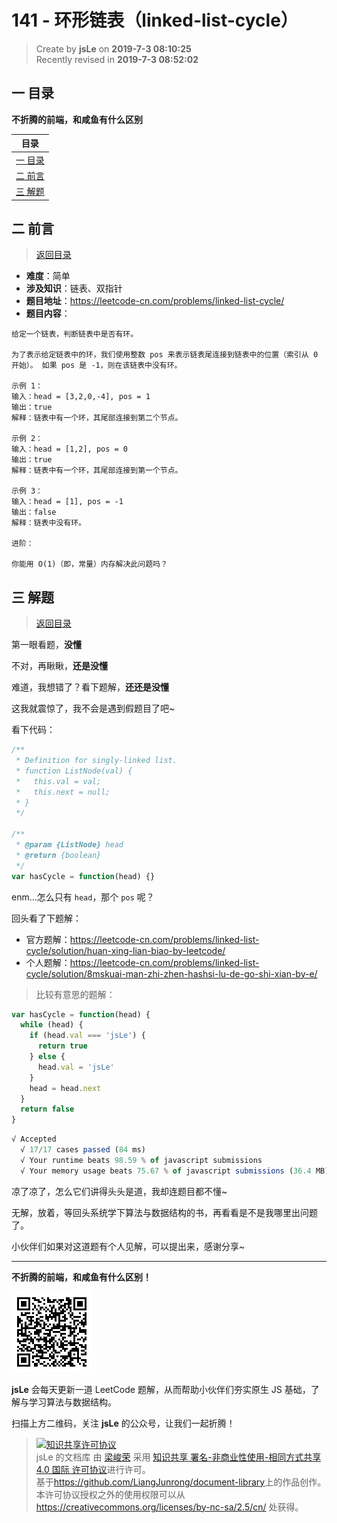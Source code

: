 # 141 - 环形链表（linked-list-cycle）

> Create by **jsLe** on **2019-7-3 08:10:25**  
> Recently revised in **2019-7-3 08:52:02**

## <a name="chapter-one" id="chapter-one">一 目录</a>

**不折腾的前端，和咸鱼有什么区别**

| 目录                                                                                     |
| ---------------------------------------------------------------------------------------- |
| [一 目录](#chapter-one)                                                                  |
| <a name="catalog-chapter-two" id="catalog-chapter-two"></a>[二 前言](#chapter-two)       |
| <a name="catalog-chapter-three" id="catalog-chapter-three"></a>[三 解题](#chapter-three) |

## <a name="chapter-two" id="chapter-two">二 前言</a>

> [返回目录](#chapter-one)

- **难度**：简单
- **涉及知识**：链表、双指针
- **题目地址**：https://leetcode-cn.com/problems/linked-list-cycle/
- **题目内容**：

```
给定一个链表，判断链表中是否有环。

为了表示给定链表中的环，我们使用整数 pos 来表示链表尾连接到链表中的位置（索引从 0 开始）。 如果 pos 是 -1，则在该链表中没有环。

示例 1：
输入：head = [3,2,0,-4], pos = 1
输出：true
解释：链表中有一个环，其尾部连接到第二个节点。

示例 2：
输入：head = [1,2], pos = 0
输出：true
解释：链表中有一个环，其尾部连接到第一个节点。

示例 3：
输入：head = [1], pos = -1
输出：false
解释：链表中没有环。 

进阶：

你能用 O(1)（即，常量）内存解决此问题吗？
```

## <a name="chapter-three" id="chapter-three">三 解题</a>

> [返回目录](#chapter-one)

第一眼看题，**没懂**

不对，再瞅瞅，**还是没懂**

难道，我想错了？看下题解，**还还是没懂**

这我就震惊了，我不会是遇到假题目了吧~

看下代码：

```js
/**
 * Definition for singly-linked list.
 * function ListNode(val) {
 *   this.val = val;
 *   this.next = null;
 * }
 */

/**
 * @param {ListNode} head
 * @return {boolean}
 */
var hasCycle = function(head) {}
```

enm...怎么只有 `head`，那个 `pos` 呢？

回头看了下题解：

- 官方题解：https://leetcode-cn.com/problems/linked-list-cycle/solution/huan-xing-lian-biao-by-leetcode/
- 个人题解：https://leetcode-cn.com/problems/linked-list-cycle/solution/8mskuai-man-zhi-zhen-hashsi-lu-de-go-shi-xian-by-e/

> 比较有意思的题解：

```js
var hasCycle = function(head) {
  while (head) {
    if (head.val === 'jsLe') {
      return true
    } else {
      head.val = 'jsLe'
    }
    head = head.next
  }
  return false
}
```

```js
√ Accepted
  √ 17/17 cases passed (84 ms)
  √ Your runtime beats 98.59 % of javascript submissions
  √ Your memory usage beats 75.67 % of javascript submissions (36.4 MB)
```

凉了凉了，怎么它们讲得头头是道，我却连题目都不懂~

无解，放着，等回头系统学下算法与数据结构的书，再看看是不是我哪里出问题了。

小伙伴们如果对这道题有个人见解，可以提出来，感谢分享~

---

**不折腾的前端，和咸鱼有什么区别！**

![图](../../../public-repertory/img/z-small-wechat-public-address.jpg)

**jsLe** 会每天更新一道 LeetCode 题解，从而帮助小伙伴们夯实原生 JS 基础，了解与学习算法与数据结构。

扫描上方二维码，关注 **jsLe** 的公众号，让我们一起折腾！

> <a rel="license" href="http://creativecommons.org/licenses/by-nc-sa/4.0/"><img alt="知识共享许可协议" style="border-width:0" src="https://i.creativecommons.org/l/by-nc-sa/4.0/88x31.png" /></a><br /><span xmlns:dct="http://purl.org/dc/terms/" property="dct:title">jsLe 的文档库</span> 由 <a xmlns:cc="http://creativecommons.org/ns#" href="https://github.com/LiangJunrong/document-library" property="cc:attributionName" rel="cc:attributionURL">梁峻荣</a> 采用 <a rel="license" href="http://creativecommons.org/licenses/by-nc-sa/4.0/">知识共享 署名-非商业性使用-相同方式共享 4.0 国际 许可协议</a>进行许可。<br />基于<a xmlns:dct="http://purl.org/dc/terms/" href="https://github.com/LiangJunrong/document-library" rel="dct:source">https://github.com/LiangJunrong/document-library</a>上的作品创作。<br />本许可协议授权之外的使用权限可以从 <a xmlns:cc="http://creativecommons.org/ns#" href="https://creativecommons.org/licenses/by-nc-sa/2.5/cn/" rel="cc:morePermissions">https://creativecommons.org/licenses/by-nc-sa/2.5/cn/</a> 处获得。
